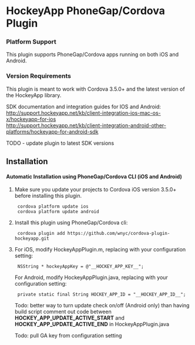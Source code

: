 # HockeyApp PhoneGap/Cordova Plugin

### Platform Support

This plugin supports PhoneGap/Cordova apps running on both iOS and Android.

### Version Requirements

This plugin is meant to work with Cordova 3.5.0+ and the latest version of the HockeyApp library.

SDK documentation and integration guides for IOS and Android:  
http://support.hockeyapp.net/kb/client-integration-ios-mac-os-x/hockeyapp-for-ios  
http://support.hockeyapp.net/kb/client-integration-android-other-platforms/hockeyapp-for-android-sdk  

TODO - update plugin to latest SDK versions 

## Installation

#### Automatic Installation using PhoneGap/Cordova CLI (iOS and Android)
1. Make sure you update your projects to Cordova iOS version 3.5.0+ before installing this plugin.

        cordova platform update ios
        cordova platform update android

2. Install this plugin using PhoneGap/Cordova cli:

        cordova plugin add https://github.com/wnyc/cordova-plugin-hockeyapp.git

3. For iOS, modify HockeyAppPlugin.m, replacing with your configuration setting:
     
        NSString * hockeyAppKey = @"__HOCKEY_APP_KEY__";

   For Android, modify HockeyAppPlugin.java, replacing with your configuration setting:

        private static final String HOCKEY_APP_ID = "__HOCKEY_APP_ID__";

   Todo: better way to turn update check on/off (Android only) than having build script comment out code between __HOCKEY_APP_UPDATE_ACTIVE_START__ and __HOCKEY_APP_UPDATE_ACTIVE_END__ in HockeyAppPlugin.java 

   Todo: pull GA key from configuration setting

